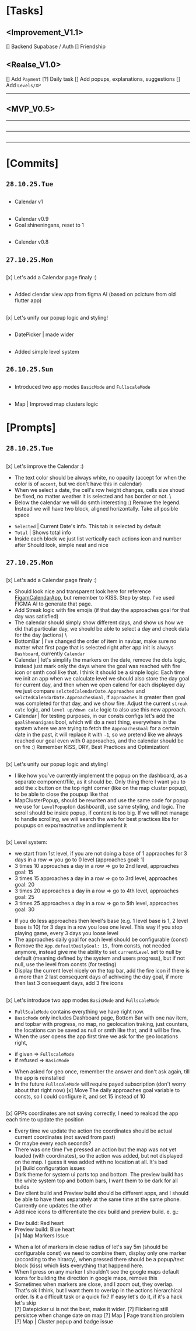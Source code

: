 # [Tasks]

## <Improvement_V1.1>
[] Backend Supabase / Auth
[] Friendship

## <Realse_V1.0>
[] Add `Payment`
[?] Daily task
[] Add popups, explanations, suggestions
[] Add `Levels/XP`

--- --- ---
## <MVP_V0.5>
--- --- ---

## <Popups>
## <Levels>
---
## <TopBar>
## <BottomBar>
## <Contacts>
## <Map> 
## <Dashboard>
## <Calendar>
---

# [Commits]

## `28.10.25.Tue`

## <Calendar>
* Calendar v1

## <Calendar>
* Calendar v0.9
* Goal shineningans, reset to 1

## <Calendar>
* Calendar v0.8

## `27.10.25.Mon`

## <Calendar>
[x] Let's add a Calendar page finaly :)

## <Calendar>
* Added clendar view app from figma AI (based on pcicture from old flutter app)

## <Popups>
[x] Let's unify our popup logic and styling!

## <TopBar>
* DatePicker | made wider

## <Levels>
* Added simple level system

## `26.10.25.Sun`

## <Field2Fixes>
* Introduced two app modes `BasicMode` and `FullscaleMode`

## <Field2Fixes>
* Map | Improved map clusters logic

# [Prompts]

## `28.10.25.Tue`

## <Calendar>
[x] Let's improve the Calendar :)
* The text color should be always white, no opacity (accept for when the color is of `accent`, but we don't have this in calendar)
* When we select a date, the cell's row height changes, cells size shoud be fixed, no matter weather it is selected and has border or not.
\
* Below the calendar we will do smth interesting :)
Remove the legend. Instead we will have two block, aligned horizontally. Take all posible space
 - `Selected` | Current Date's info. This tab is selected by default
 - `Total` | Shows total info
 - Inside  each block we just list vertically each actions icon and number after
 Should look, simple neat and nice

## `27.10.25.Mon`

## <Calendar>
[x] Let's add a Calendar page finaly :)
* Should look nice and transparent look here for reference [FigamCalendarApp](OldVersions\FigmaCalendarView\src\components\CalendarComponent.tsx), but remember to KISS. Step by step. I've used FIGMA AI to generate that page.
* Add Streak logic with fire emojis (if that day the approaches goal for that day was satisfied)
* The calendar should simply show different days, and show us how we did that particular day, we should be able to select a day and check data for the day (actions)
\
* BottomBar | I've changed the order of item in navbar, make sure no matter what first page that is selected right after app init is always `Dashboard`, currently `Calendar`
* Calendar | let's simplify the markers on the date, remove the dots logic, instead just mark only the days where the goal was reached with fire icon or smth cool like that. I think it should be a simple logic: Each time we init an app when we calculate level we should also store the day goal for current day, and then when we open calend for each displayed day we just compare `selctedCalendarDate.Approaches` and `selctedCalendarDate.ApproachesGoal`, if `approaches` is greater then goal was completed for that day, and we show fire. Adjust the current `streak calc` logic, and `level up/down calc` logic to also use this new approach.
* Calendar | for testing purposes, in our consts configs let's add the `goalShenanigans` bool, which will do a next thing, everywhere in the system where we are trying to fetch the `ApproachesGoal` for a certain date in the past, it will replace it with `-1`, so we pretend like we always reached our goal even with 0 approaches, and the calendar should be on fire :)
Remember KISS, DRY, Best Practices and Optimization!

## <Popups>
[x] Let's unify our popup logic and styling!
* I like how you've currently implement the popup on the dashboard, as a separate component/file, as it should be. Only thing there I want you to add the `x` button on the top right corner (like on the map cluster popup), to be able to close the poupup like that
* MapClusterPopup, should be rewriten and use the same code for popup we use for `LevelPopup`(on dashboard), use same styling, and logic. The scroll should be inside popup, if content is too big. If we will not manage to handle scrolling, we will search the web for best practices libs for poupups on expo/reactnative and implement it

## <Levels>
[x] Level system:
 - we start from 1st level, if you are not doing a base of 1 appraoches for 3 days in a row => you go to 0 level (approaches goal: 1)
 - 3 times 10 approaches a day in a row => go to 2nd level, approaches goal: 15
 - 3 times 15 approaches a day in a row => go to 3rd level, approaches goal: 20
 - 3 times 20 approaches a day in a row => go to 4th level, approaches goal: 25
 - 3 times 25 approaches a day in a row => go to 5th level, approaches goal: 30
* If you do less approaches then level's base (e.g. 1 level base is 1, 2 level base is 10) for 3 days in a row you lose one level. This way if you stop playing game, every 3 days you loose level
* The approaches daily goal for each level should be configurable (const)
* Remove the `App.defaultDailyGoal: 15,` from consts, not needed anymore, instead give me the ability to set `currentLevel` set to null by default (meaning defined by the system and users progress), but if not null, use the level from consts (for testing)
* Display the current level nicely on the top bar, add the fire icon if there is a more than 2 last consequent days of achiveing the day goal, if more then last 3 consequent days, add 3 fire icons

## <Field2Fixes>
[x] Let's introduce two app modes `BasicMode` and `FullscaleMode`
* `FullScaleMode` contains everything we have right now.
* `BasicMode` only includes Dashboard page, Bottom Bar with one nav item, and topbar with progress,
no map, no geolocation traking, just counters, the locations can be saved as null or smth like that, and it will be fine.
* When the user opens the app first time we ask for the geo locations right, 
 - if given => `FullscaleMode`
 - if refused => `BasicMode`
* When asked for geo once, remember the answer and don't ask again, till the app is reinstalled
* In the future `FullscaleMode` will require payed subscription (don't worry about that right now)
[x] Move The daily approaches goal variable to consts, so I could configure it, and set 15 instead of 10

## <Field1Fixes>
[x] GPPs coordinates are not saving correctly, I need to reaload the app each time to update the position
 * Every time we update the action the coordinates should be actual current coordinates (not saved from past)
 * Or maybe every each seconds?
 * There was one time I've pressed an action but the map was not yet loaded (with coordinates), so the action was added, but not displayed on the map. I guess it was added with no location at all. It's bad
\
[x] Build configuration issues
 * Dark theme for system ui parts top and bottom. The preview build has the white system top and bottom bars, I want them to be dark for all builds
 * Dev client build and Preview build should be different apps, and I should be able to have them separately at the same time at the same phone. Currently one updates the other
 * Add nice icons to differentiate the dev build and preview build. e. g.:
  - Dev build: Red heart
  - Preview build: Blue heart
\
[x] Map Markers Issue
* When a lot of markers in close radius of let's say 5m (should be configurable const) we need to combine them, display only one marker (according to the hirarcy), when pressed there should be a popup/text block (kiss) which lists everything that happend here.
* When I press on any marker I shouldn't see the google maps default icons for building the direction in google maps, remove this
* Sometimes when markers are close, and I zoom out, they overlap. That's ok I think, but I want them to overlap in the actions hierarchical order. Is it a difficult task or a quick fix? If easy let's do it, if it's a hack let's skip
\
[?] Datepicker ui is not the best, make it wider.
[?] Flickering still persistce when change date on map
[?] Map | Page transition problem
[?] Map | Cluster popup and badge issue

